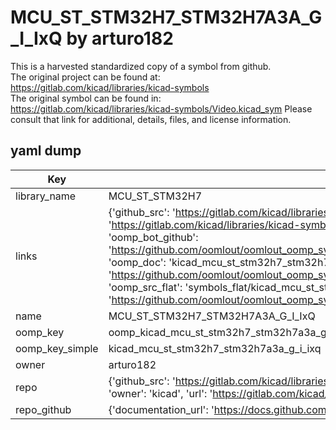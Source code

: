 # MCU_ST_STM32H7_STM32H7A3A_G_I_IxQ by arturo182  
This is a harvested standardized copy of a symbol from github.  
The original project can be found at:  
https://gitlab.com/kicad/libraries/kicad-symbols  
The original symbol can be found in:
https://gitlab.com/kicad/libraries/kicad-symbols/Video.kicad_sym
Please consult that link for additional, details, files, and license information.  
## yaml dump  
| Key | Value |  
| --- | --- |  
| library_name | MCU_ST_STM32H7 |  
| links | {'github_src': 'https://gitlab.com/kicad/libraries/kicad-symbols/Video.kicad_sym', 'github_src_repo': 'https://gitlab.com/kicad/libraries/kicad-symbols', 'oomp_bot': 'kicad_mcu_st_stm32h7_stm32h7a3a_g_i_ixq/working', 'oomp_bot_github': 'https://github.com/oomlout/oomlout_oomp_symbol_bot/tree/main/kicad_mcu_st_stm32h7_stm32h7a3a_g_i_ixq/working', 'oomp_doc': 'kicad_mcu_st_stm32h7_stm32h7a3a_g_i_ixq/working', 'oomp_doc_github': 'https://github.com/oomlout/oomlout_oomp_symbol_doc/tree/main/kicad_mcu_st_stm32h7_stm32h7a3a_g_i_ixq/working', 'oomp_src_flat': 'symbols_flat/kicad_mcu_st_stm32h7_stm32h7a3a_g_i_ixq/working', 'oomp_src_flat_github': 'https://github.com/oomlout/oomlout_oomp_symbol_src/tree/main/kicad_mcu_st_stm32h7_stm32h7a3a_g_i_ixq/working'} |  
| name | MCU_ST_STM32H7_STM32H7A3A_G_I_IxQ |  
| oomp_key | oomp_kicad_mcu_st_stm32h7_stm32h7a3a_g_i_ixq |  
| oomp_key_simple | kicad_mcu_st_stm32h7_stm32h7a3a_g_i_ixq |  
| owner | arturo182 |  
| repo | {'github_src': 'https://gitlab.com/kicad/libraries/kicad-symbols/Video.kicad_sym', 'name': 'libraries/kicad-symbols', 'owner': 'kicad', 'url': 'https://gitlab.com/kicad/libraries/kicad-symbols'} |  
| repo_github | {'documentation_url': 'https://docs.github.com/rest/repos/repos#get-a-repository', 'message': 'Not Found'} |  

